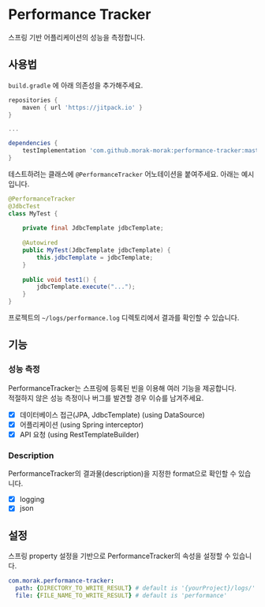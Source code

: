# Performance Tracker
스프링 기반 어플리케이션의 성능을 측정합니다.

##  사용법
`build.gradle` 에 아래 의존성을 추가해주세요.

```groovy
repositories {
    maven { url 'https://jitpack.io' }
}

...

dependencies {
    testImplementation 'com.github.morak-morak:performance-tracker:master-SNAPSHOT'
}
```

테스트하려는 클래스에 `@PerformanceTracker` 어노테이션을 붙여주세요. 아래는 예시입니다.

```java
@PerformanceTracker
@JdbcTest
class MyTest {
    
    private final JdbcTemplate jdbcTemplate;
    
    @Autowired
    public MyTest(JdbcTemplate jdbcTemplate) {
        this.jdbcTemplate = jdbcTemplate;
    }
    
    public void test1() {
        jdbcTemplate.execute("...");
    }
}
```

프로젝트의 `~/logs/performance.log` 디렉토리에서 결과를 확인할 수 있습니다.


## 기능
### 성능 측정
PerformanceTracker는 스프링에 등록된 빈을 이용해 여러 기능을 제공합니다.  
적절하지 않은 성능 측정이나 버그를 발견할 경우 이슈를 남겨주세요. 

- [x] 데이터베이스 접근(JPA, JdbcTemplate) (using DataSource)
- [x] 어플리케이션 (using Spring interceptor)
- [x] API 요청 (using RestTemplateBuilder)

### Description
PerformanceTracker의 결과물(description)을 지정한 format으로 확인할 수 있습니다.

- [x] logging
- [x] json

## 설정

스프링 property 설정을 기반으로 PerformanceTracker의 속성을 설정할 수 있습니다.

```yml
com.morak.performance-tracker:
  path: {DIRECTORY_TO_WRITE_RESULT} # default is '{yourProject}/logs/'
  file: {FILE_NAME_TO_WRITE_RESULT} # default is 'performance'
```

